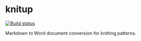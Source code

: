 # knitup

[![Build status](https://ci.appveyor.com/api/projects/status/hlobn5hs9ce6r9v9?svg=true)](https://ci.appveyor.com/project/NickDevoctomy/knitup)

Markdown to Word document conversion for knitting patterns.
